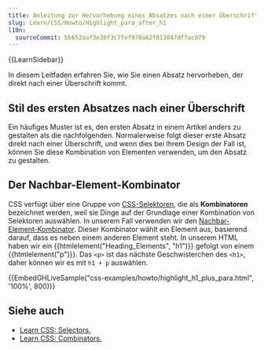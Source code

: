 ```yaml
---
title: Anleitung zur Hervorhebung eines Absatzes nach einer Überschrift
slug: Learn/CSS/Howto/Highlight_para_after_h1
l10n:
  sourceCommit: bb652aaf3e38f3c7fef970a62f813047dffac879
---
```


{{LearnSidebar}}

In diesem Leitfaden erfahren Sie, wie Sie einen Absatz hervorheben, der direkt nach einer Überschrift kommt.

## Stil des ersten Absatzes nach einer Überschrift

Ein häufiges Muster ist es, den ersten Absatz in einem Artikel anders zu gestalten als die nachfolgenden. Normalerweise folgt dieser erste Absatz direkt nach einer Überschrift, und wenn dies bei Ihrem Design der Fall ist, können Sie diese Kombination von Elementen verwenden, um den Absatz zu gestalten.

## Der Nachbar-Element-Kombinator

CSS verfügt über eine Gruppe von [CSS-Selektoren](/de/docs/Web/CSS/CSS_selectors), die als **Kombinatoren** bezeichnet werden, weil sie Dinge auf der Grundlage einer Kombination von Selektoren auswählen. In unserem Fall verwenden wir den [Nachbar-Element-Kombinator](/de/docs/Web/CSS/Next-sibling_combinator). Dieser Kombinator wählt ein Element aus, basierend darauf, dass es neben einem anderen Element steht. In unserem HTML haben wir ein {{htmlelement("Heading_Elements", "h1")}} gefolgt von einem {{htmlelement("p")}}. Das `<p>` ist das nächste Geschwisterchen des `<h1>`, daher können wir es mit `h1 + p` auswählen.

{{EmbedGHLiveSample("css-examples/howto/highlight_h1_plus_para.html", '100%', 800)}}

## Siehe auch

- [Learn CSS: Selectors.](/de/docs/Learn/CSS/Building_blocks/Selectors)
- [Learn CSS: Combinators.](/de/docs/Learn/CSS/Building_blocks/Selectors/Combinators)
